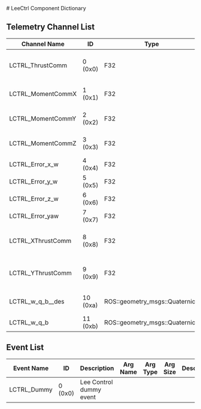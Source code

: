 <title>LeeCtrl Component Dictionary</title>
# LeeCtrl Component Dictionary


## Telemetry Channel List

|Channel Name|ID|Type|Description|
|---|---|---|---|
|LCTRL_ThrustComm|0 (0x0)|F32|Lee Control commanded body axis thrust|
|LCTRL_MomentCommX|1 (0x1)|F32|Lee Control commanded moment in x|
|LCTRL_MomentCommY|2 (0x2)|F32|Lee Control commanded moment in y|
|LCTRL_MomentCommZ|3 (0x3)|F32|Lee Control commanded moment in z|
|LCTRL_Error_x_w|4 (0x4)|F32|Lee Control x error|
|LCTRL_Error_y_w|5 (0x5)|F32|Lee Control y error|
|LCTRL_Error_z_w|6 (0x6)|F32|Lee Control z error|
|LCTRL_Error_yaw|7 (0x7)|F32|Lee Control yaw error|
|LCTRL_XThrustComm|8 (0x8)|F32|Lee Control commanded thrust in x direction|
|LCTRL_YThrustComm|9 (0x9)|F32|Lee Control commanded thrust in x direction|
|LCTRL_w_q_b__des|10 (0xa)|ROS::geometry_msgs::Quaternion|Lee Control desired orientation|
|LCTRL_w_q_b|11 (0xb)|ROS::geometry_msgs::Quaternion|Lee Control orientation|

## Event List

|Event Name|ID|Description|Arg Name|Arg Type|Arg Size|Description
|---|---|---|---|---|---|---|
|LCTRL_Dummy|0 (0x0)|Lee Control dummy event| | | | |
